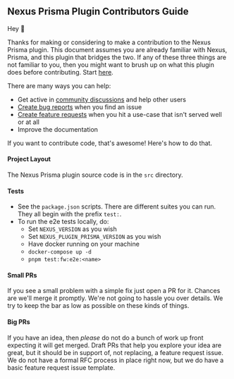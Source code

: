 ## Nexus Prisma Plugin Contributors Guide

Hey 👋

Thanks for making or considering to make a contribution to the Nexus Prisma plugin. This document assumes you are already familiar with Nexus, Prisma, and this plugin that bridges the two. If any of these three things are not familiar to you, then you might want to brush up on what this plugin does before contributing. Start [here](http://nxs.li/plugins/prisma).

There are many ways you can help:

- Get active in [community discussions](https://nxs.li/discussions) and help other users
- [Create bug reports](https://nxs.li/issues/create/bug) when you find an issue
- [Create feature requests](https://nxs.li/issues/create/feature) when you hit a use-case that isn't served well or at all
- Improve the documentation

If you want to contribute code, that's awesome! Here's how to do that.

#### Project Layout

The Nexus Prisma plugin source code is in the `src` directory.

#### Tests

- See the `package.json` scripts. There are different suites you can run. They all begin with the prefix `test:`.
- To run the e2e tests locally, do:
  - Set `NEXUS_VERSION` as you wish
  - Set `NEXUS_PLUGIN_PRISMA_VERSION` as you wish
  - Have docker running on your machine
  - `docker-compose up -d`
  - `pnpm test:fw:e2e:<name>`

#### Small PRs

If you see a small problem with a simple fix just open a PR for it. Chances are we'll merge it promptly. We're not going to hassle you over details. We try to keep the bar as low as possible on these kinds of things.

#### Big PRs

If you have an idea, then _please_ do not do a bunch of work up front expecting it will get merged. Draft PRs that help you explore your idea are great, but it should be in support of, not replacing, a feature request issue. We do not have a formal RFC process in place right now, but we do have a basic feature request issue template.
